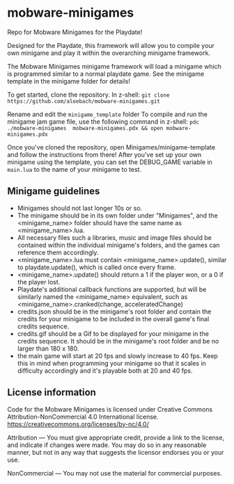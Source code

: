 # mobware-minigames
Repo for Mobware Minigames for the Playdate!


Designed for the Playdate, this framework will allow you to compile your own minigame and play it within the overarching minigame framework.

The Mobware Minigames minigame framework will load a minigame which is programmed similar to a normal playdate game. See the minigame template in the minigame folder for details!

To get started, clone the repository. 
In z-shell: `git clone https://github.com/aloebach/mobware-minigames.git`

Rename and edit the `minigame_template` folder 
To compile and run the minigame jam game file, use the following command in z-shell:
`pdc ./mobware-minigames  mobware-minigames.pdx && open mobware-minigames.pdx`

Once you've cloned the repository, open Minigames/minigame-template and follow the instructions from there! After you've set up your own minigame using the template, you can set the DEBUG_GAME variable in `main.lua` to the name of your minigame to test. 


## Minigame guidelines 
* Minigames should not last longer 10s or so.
* The minigame should be in its own folder under "Minigames", and the <minigame_name> folder should have the same name as <minigame_name>.lua. 
* All necessary files such a libraries, music and image files should be contained within the individual minigame's folders, and the games can reference them accordingly. 
* <minigame_name>.lua must contain <minigame_name>.update(), similar to playdate.update(), which is called once every frame.
* <minigame_name>.update() should return a 1 if the player won, or a 0 if the player lost.
* Playdate's additional callback functions are supported, but will be similarly named the <minigame_name> equivalent, such as <minigame_name>.cranked(change, acceleratedChange)
* credits.json should be in the minigame's root folder and contain the credits for your minigame to be included in the overall game's final credits sequence.
* credits.gif should be a Gif to be displayed for your minigame in the credits sequence. It should be in the minigame's root folder and be no larger than 180 x 180.
* the main game will start at 20 fps and slowly increase to 40 fps. Keep this in mind when programming your minigame so that it scales in difficulty accordingly and it's playable both at 20 and 40 fps.

## License information
Code for the Mobware Minigames is licensed under Creative Commons Attribution-NonCommercial 4.0 International license.
https://creativecommons.org/licenses/by-nc/4.0/

Attribution — You must give appropriate credit, provide a link to the license, and indicate if changes were made. You may do so in any reasonable manner, but not in any way that suggests the licensor endorses you or your use.

NonCommercial — You may not use the material for commercial purposes. 
